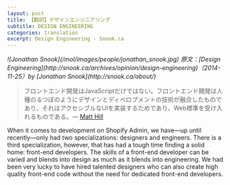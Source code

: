 ```yaml
---
layout: post
title: 【翻訳】デザインエンジニアリング
subtitle: DESIGN ENGINEERING
categories: translation
excerpt: Design Engineering - Snook.ca
---
```


<cite class="citation">
![Jonathan Snook](/mol/images/people/jonathan_snook.jpg)
原文：[Design Engineering](http://snook.ca/archives/opinion/design-engineering)（<time>2014-11-25</time>）by [Jonathan Snook](http://snook.ca/about/)
</cite>

> フロントエンド開発はJavaScriptだけではない。フロントエンド開発は人種のるつぼのようにデザインとディベロプメントの技術が融合したものであり、それはアクセシブルなUIを実装するためであり、Web標準を受け入れるものである。— [Matt Hill](https://twitter.com/matthillco/status/480986847473303552)

When it comes to development on Shopify Admin, we have—up until recently—only had two specializations: designers and engineers. There is a third specialization, however, that has had a tough time finding a solid home: front-end developers. The skills of a front-end developer can be varied and blends into design as much as it blends into engineering. We had been very lucky to have hired talented designers who can also create high quality front-end code without the need for dedicated front-end developers.